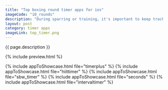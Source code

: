 ```yaml
---
title: "Top boxing round timer apps for ios"
imageCode: "10_rounds"
description: "During sparring or training, it's important to keep track of time and manage your energy. There are many mobile apps offering round timers, in this article we'll showcase some that can work for boxing."
layout: post
category: timer apps
imageLink: top_timer.png
---
```


{{ page.description }}

{% include preview.html %}

{% include appToShowcase.html file="timerplus" %}
{% include appToShowcase.html file="hiittimer" %}
{% include appToShowcase.html file="sbw_timer" %}
{% include appToShowcase.html file="seconds" %}
{% include appToShowcase.html file="intervaltimer" %}
